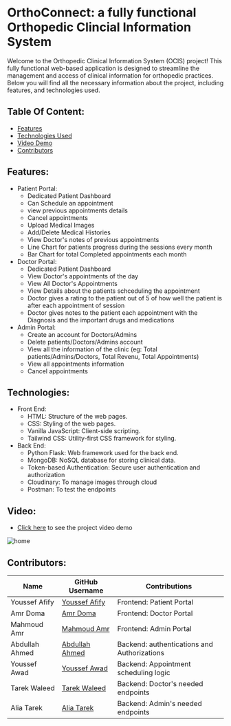 # OrthoConnect: a fully functional Orthopedic Clincial Information System
Welcome to the Orthopedic Clinical Information System (OCIS) project! This fully functional web-based application is designed to streamline the management and access of clinical information for orthopedic practices. Below you will find all the necessary information about the project, including features, and technologies used.

## Table Of Content:
- [Features](#features)
- [Technologies Used](#technologies)
- [Video Demo](#video)
- [Contributors](#contributors)

## Features:
- Patient Portal:
   - Dedicated Patient Dashboard
   - Can Schedule an appointment
   - view previous appointments details
   - Cancel appointments
   - Upload Medical Images
   - Add/Delete Medical Histories
   - View Doctor's notes of previous appointments
   - Line Chart for patients progress during the sessions every month
   - Bar Chart for total Completed appointments each month
- Doctor Portal:
   - Dedicated Patient Dashboard
   - View Doctor's appointments of the day
   - View All Doctor's Appointments
   - View Details about the patients schceduling the appointment
   - Doctor gives a rating to the patient out of 5 of how well the patient is after each appointment of session
   - Doctor gives notes to the patient each appointment with the Diagnosis and the important drugs and medications
- Admin Portal:
   - Create an account for Doctors/Admins
   - Delete patients/Doctors/Admins account
   - View all the information of the clinic (eg: Total patients/Admins/Doctors, Total Revenu, Total Appointments)
   - View all appointments information
   - Cancel appointments

## Technologies:
- Front End:
   - HTML: Structure of the web pages.
   - CSS: Styling of the web pages.
   - Vanilla JavaScript: Client-side scripting.
   - Tailwind CSS: Utility-first CSS framework for styling.
- Back End:
  - Python Flask: Web framework used for the back end.
  - MongoDB: NoSQL database for storing clinical data.
  - Token-based Authentication: Secure user authentication and authorization
  - Cloudinary: To manage images through cloud
  - Postman: To test the endpoints

## Video:
- [Click here](https://drive.google.com/drive/folders/1Mg7kjcrYf1VRBnX-MMIKLmt3CQkbB46w?usp=sharing) to see the project video demo

![home](https://github.com/yusufafify/Orthopedics-Clinic-website/assets/115397064/607addf5-b9d9-4dc2-abdb-fd95432c8d55)


## Contributors:

| Name           | GitHub Username          | Contributions                           |
|----------------|--------------------------|-----------------------------------------|
| Youssef Afify       | [Youssef Afify](https://github.com/yusufafify)       | Frontend: Patient Portal |
| Amr Doma     | [Amr Doma](https://github.com/AmrDoma)     | Frontend: Doctor Portal |
| Mahmoud Amr | [Mahmoud Amr](https://github.com/Mahmoudd29) | Frontend: Admin Portal |
| Abdullah Ahmed  | [Abdullah Ahmed](https://github.com/AbdullahAhmed30)     | Backend: authentications and Authorizations  |
| Youssef Awad  | [Youssef Awad](https://github.com/Youssef-Awad2004)     | Backend: Appointment scheduling logic  |
| Tarek Waleed  | [Tarek Waleed](https://github.com/Tarek-Waleed)     | Backend: Doctor's needed endpoints |
| Alia Tarek  | [Alia Tarek](https://github.com/aliatarek)     | Backend: Admin's needed endpoints  |

